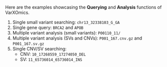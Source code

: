 Here are the examples showcasing the **Querying** and **Analysis** functions of VarXOmics. 

1. Single small variant searching: `chr13_32338103_G_GA`
2. Single gene query: `BRCA2` and `APOB`
3. Multiple variant analysis (small variants): `P00110_11/`
4. Multiple variant analysis (SVs and CNVs): `P001_167.cnv.gz` and `P001_167.sv.gz`
5. Single CNV/SV searching:
   - CNV: `10_17268559_17274050_DEL`
   - SV: `11_65736014_65736014_INS`
